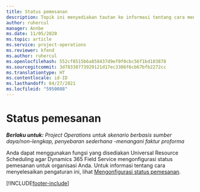 ```yaml
---
title: Status pemesanan
description: Topik ini menyediakan tautan ke informasi tentang cara mengonfigurasi status pemesanan untuk Project Operations.
author: ruhercul
manager: Annbe
ms.date: 11/05/2020
ms.topic: article
ms.service: project-operations
ms.reviewer: kfend
ms.author: ruhercul
ms.openlocfilehash: 552cf8515b6a858437d9ef0f0cbc56f1bd103878
ms.sourcegitcommit: 3d78338773929121d17ec3386f6cb67bfb2272cc
ms.translationtype: HT
ms.contentlocale: id-ID
ms.lasthandoff: 04/27/2021
ms.locfileid: "5950088"
---
```

# <a name="booking-statuses"></a>Status pemesanan

_**Berlaku untuk:** Project Operations untuk skenario berbasis sumber daya/non-lengkap, penyebaran sederhana -menangani faktur proforma_

Anda dapat menggunakan fungsi yang disediakan Universal Resource Scheduling agar Dynamics 365 Field Service mengonfigurasi status pemesanan untuk organisasi Anda. Untuk informasi tentang cara menyelesaikan pengaturan ini, lihat [Mengonfigurasi status pemesanan](/dynamics365/field-service/set-up-booking-statuses).


[!INCLUDE[footer-include](../includes/footer-banner.md)]